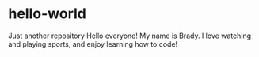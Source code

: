 # hello-world
Just another repository
Hello everyone! My name is Brady. I love watching and playing sports, and enjoy learning how to code! 
